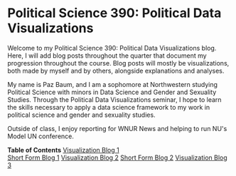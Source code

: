 # Political Science 390: Political Data Visualizations

Welcome to my Political Science 390: Political Data Visualizations blog. Here, I will add blog posts throughout the quarter that document my progression throughout the course. Blog posts will mostly be visualizations, both made by myself and by others, alongside explanations and analyses.

My name is Paz Baum, and I am a sophomore at Northwestern studying Political Science with minors in Data Science and Gender and Sexuality Studies. Through the Political Data Visualizations seminar, I hope to learn the skills necessary to apply a data science framework to my work in political science and gender and sexuality studies.

Outside of class, I enjoy reporting for WNUR News and helping to run NU's Model UN conference.

**Table of Contents**
[Visualization Blog 1](https://github.com/pazbaum/data_viz_390/tree/Visualization-Blog-1) <br>
[Short Form Blog 1](https://github.com/pazbaum/data_viz_390/tree/Short-Form-Blog-1)
[Visualization Blog 2](https://github.com/pazbaum/data_viz_390/tree/Visualization-Blog-2)
[Short Form Blog 2](https://github.com/pazbaum/data_viz_390/tree/Short-Form-Blog-2)
[Visualization Blog 3](https://github.com/pazbaum/data_viz_390/tree/Visualization-Blog-3)
